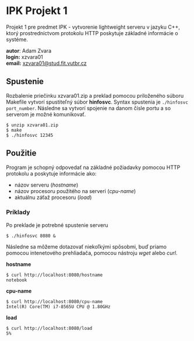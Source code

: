 # IPK Projekt 1
Projekt 1 pre predmet IPK - vytvorenie lightweight serveru v jazyku C++, ktorý prostredníctvom protokolu HTTP poskytuje základné informácie o systéme.

**autor**: Adam Zvara <br/>
**login:** xzvara01 <br/>
**email:** xzvara01@stud.fit.vutbr.cz <br/>

## Spustenie
Rozbalenie priečinku xzvara01.zip a preklad pomocou priloženého súboru Makefile vytvorí spustiteľný súbor **hinfosvc**. Syntax spustenia je `./hinfosvc port_number`. Následne sa vytvorí spojenie na danom čísle portu a so serverom je možné komunikovať.
```
$ unzip xzvara01.zip
$ make
$ ./hinfosvc 12345
```

## Použitie

Program je schopný odpovedať na základné požiadavky pomocou HTTP protokolu a poskytuje informácie ako:
- názov serveru (*hostname*)
- názov procesoru použitého na serveri (*cpu-name*)
- aktuálnu záťaž procesoru (*load*)

### Príklady
Po preklade je potrebné spustenie serveru
```
$ ./hinfosvc 8080 &
```

Následne sa môžeme dotazovať niekoľkými spôsobmi, buď priamo pomocou intenetového prehliadača, pomocou nástroju *wget* alebo *curl*.

**hostname**
```
$ curl http://localhost:8080/hostname
notebook
```
**cpu-name**
```
$ curl http://localhost:8080/cpu-name
Intel(R) Core(TM) i7-8565U CPU @ 1.80GHz
```
**load**
```
$ curl http://localhost:8080/load
5%
```
